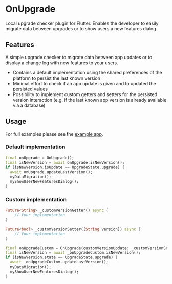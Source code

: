 # OnUpgrade

Local upgrade checker plugin for Flutter. Enables the developer to easily migrate data between upgrades or to show users a new features dialog.

## Features

A simple upgrade checker to migrate data between app updates or to display a change log with new features to your users.

- Contains a default implementation using the shared preferences of the platform to persist the last known version
- Minimal effort to check if an app update is given and to updated the persisted values
- Possibility to implement custom getters and setters for the persisted version interaction (e.g. if the last known app version is already available via a database)

## Usage

For full examples please see the [example app](https://github.com/Boehrsi/on_upgrade/blob/main/example/lib/main.dart).

### Default implementation

```dart
final onUpgrade = OnUpgrade();
final isNewVersion = await onUpgrade.isNewVersion();
if (isNewVersion.isUpdate == UpgradeState.upgrade) {
  await onUpgrade.updateLastVersion();
  myDataMigration();
  myShowUserNewFeaturesDialog();
}
```

### Custom implementation

```dart
Future<String> _customVersionGetter() async {
    // Your implementation
}

Future<bool> _customVersionSetter([String version]) async {
    // Your implementation
}

final onUpgradeCustom = OnUpgrade(customVersionUpdate: _customVersionSetter, customVersionLookup: _customVersionGetter);
final isNewVersion = await _onUpgradeCustom.isNewVersion();
if (isNewVersion.state == UpgradeState.upgrade) {
  await _onUpgradeCustom.updateLastVersion();
  myDataMigration();
  myShowUserNewFeaturesDialog();
}
```